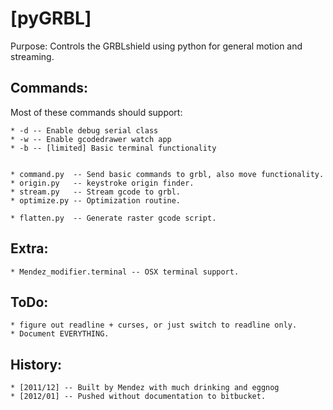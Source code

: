 [pyGRBL]
========

Purpose: Controls the GRBLshield using python for general motion and streaming.


Commands:
---------
Most of these commands should support:


    * -d -- Enable debug serial class
    * -w -- Enable gcodedrawer watch app
    * -b -- [limited] Basic terminal functionality 


    * command.py  -- Send basic commands to grbl, also move functionality.
    * origin.py   -- keystroke origin finder.
    * stream.py   -- Stream gcode to grbl.
    * optimize.py -- Optimization routine.
    
    * flatten.py  -- Generate raster gcode script.


Extra:
------
    * Mendez_modifier.terminal -- OSX terminal support.

ToDo:
-----
    * figure out readline + curses, or just switch to readline only.
    * Document EVERYTHING.

History:
--------
    * [2011/12] -- Built by Mendez with much drinking and eggnog
    * [2012/01] -- Pushed without documentation to bitbucket.
    